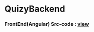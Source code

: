 # QuizyBackend

### FrontEnd(Angular) Src-code : <a href="https://github.com/shekhutsav1962001/SecureQuiz">view</a>